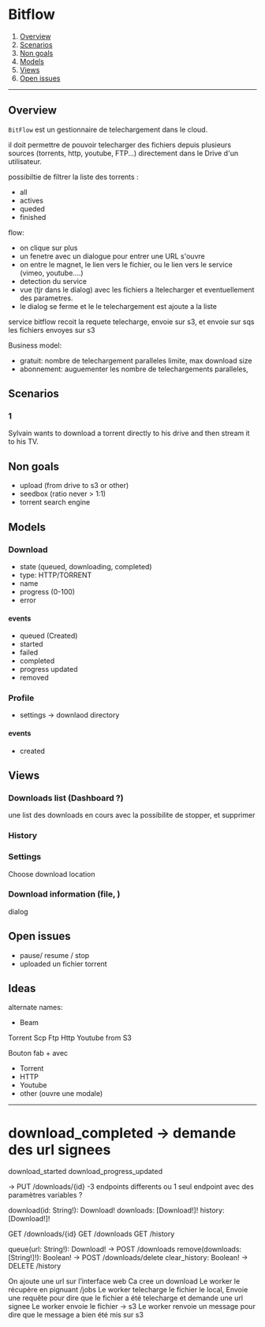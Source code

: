 # Bitflow

1. [Overview](#overview)
2. [Scenarios](#scenarios)
3. [Non goals](#non-goals)
4. [Models](#models)
5. [Views](#views)
6. [Open issues](#open-issues)

-------------------


## Overview

`BitFlow` est un gestionnaire de telechargement dans le cloud.

il doit permettre de pouvoir telecharger des fichiers depuis plusieurs sources (torrents, http, youtube, FTP...)
directement dans le Drive d'un utilisateur.



possibiltie de filtrer la liste des torrents :
- all
- actives
- queded
- finished

flow:
- on clique sur plus
- un fenetre avec un dialogue pour entrer une URL s'ouvre
- on entre le magnet, le lien vers le fichier, ou le lien vers le service (vimeo, youtube....)
- detection du service
- vue (tjr dans le dialog) avec les fichiers a ltelecharger et eventuellement des parametres.
- le dialog se ferme et le le telechargement est ajoute a la liste


service bitflow recoit la requete
telecharge, envoie sur s3, et envoie sur sqs les fichiers envoyes sur s3


Business model:
- gratuit: nombre de telechargement paralleles limite, max download size
- abonnement: auguementer les nombre de telechargements paralleles,

## Scenarios


### 1

Sylvain wants to download a torrent directly to his drive and then stream it to his TV.



## Non goals
- upload (from drive to s3 or other)
- seedbox (ratio never > 1:1)
- torrent search engine


## Models

### Download
- state (queued, downloading, completed)
- type: HTTP/TORRENT
- name
- progress (0-100)
- error

#### events
- queued (Created)
- started
- failed
- completed
- progress updated
- removed


### Profile
- settings -> downlaod directory

#### events
- created



## Views


### Downloads list (Dashboard ?)
une list des downloads en cours avec la possibilite de stopper, et supprimer


### History


### Settings
Choose download location

### Download information (file, )

dialog


## Open issues
- pause/ resume / stop
- uploaded un fichier torrent


## Ideas
alternate names:
- Beam

Torrent
Scp
Ftp
Http
Youtube
from S3

Bouton fab + avec
- Torrent
- HTTP
- Youtube
- other (ouvre une modale)


-------------------------------------



# download_completed -> demande des url signees
download_started
download_progress_updated

-> PUT /downloads/{id}
-3 endpoints differents ou 1 seul endpoint avec des paramètres variables ?




  download(id: String!): Download!
  downloads: [Download!]!
  history: [Download!]!


GET /downloads/{id}
GET /downloads
GET /history



  queue(url: String!): Download! -> POST /downloads
  remove(downloads: [String!]!): Boolean! -> POST /downloads/delete
  clear_history: Boolean! -> DELETE /history



On ajoute une url sur l’interface web
Ca cree un download
Le worker le récupère en pignuant /jobs
Le worker telecharge le fichier le local,
Envoie une requête pour dire que le fichier a été telecharge et demande une url signee
Le worker envoie le fichier -> s3
Le worker renvoie un message pour dire que le message a bien été mis sur s3
